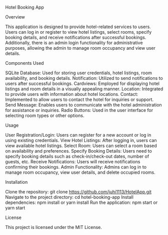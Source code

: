 


Hotel Booking App

Overview

This application is designed to provide hotel-related services to users. Users can log in or register to view hotel listings, select rooms, specify booking details, and receive notifications after successful bookings. Additionally, there is an admin login functionality for administrative purposes, allowing the admin to manage room occupancy and view user details.

Components Used

SQLite Database: Used for storing user credentials, hotel listings, room availability, and booking details.
Notification: Utilized to send notifications to users after successful bookings.
Cardviews: Employed for displaying hotel listings and room details in a visually appealing manner.
Location: Integrated to provide users with information about hotel locations.
Contact: Implemented to allow users to contact the hotel for inquiries or support.
Send Message: Enables users to communicate with the hotel administration for assistance or inquiries.
Radio Buttons: Used in the user interface for selecting room types or other options.

Usage

User Registration/Login: Users can register for a new account or log in using existing credentials.
View Hotel Listings: After logging in, users can view available hotel listings.
Select Room: Users can select a room based on availability and preferences.
Specify Booking Details: Users need to specify booking details such as check-in/check-out dates, number of guests, etc.
Receive Notifications: Users will receive notifications confirming their bookings.
Admin Functionality: Admins can log in to manage room occupancy, view user details, and delete occupied rooms.

Installation

Clone the repository: git clone <https://github.com/juhi1113/HotelApp.git>
Navigate to the project directory: cd hotel-booking-app
Install dependencies: npm install or yarn install
Run the application: npm start or yarn start

License

This project is licensed under the MIT License.
